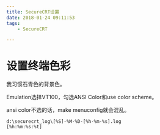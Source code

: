 ```yaml
---
title: SecureCRT设置
date: 2018-01-24 09:11:53
tags:
	- SecureCRT

---
```




# 设置终端色彩

我习惯石青色的背景色。

Emulation选择VT100，勾选ANSI Color和use color scheme。

ansi color不选的话，make menuconfig就会混乱。



```
d:\securecrt_log\[%S]-%M-%D-[%h-%m-%s].log
[%h:%m:%s:%t]
```

